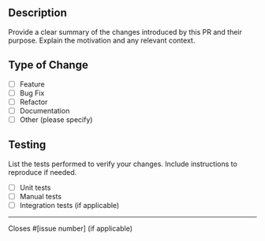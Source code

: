 ## Description
Provide a clear summary of the changes introduced by this PR and their purpose. Explain the motivation and any relevant context.

## Type of Change
- [ ] Feature
- [ ] Bug Fix
- [ ] Refactor
- [ ] Documentation
- [ ] Other (please specify)

## Testing
List the tests performed to verify your changes. Include instructions to reproduce if needed.

- [ ] Unit tests
- [ ] Manual tests
- [ ] Integration tests (if applicable)
---
Closes #[issue number] (if applicable)